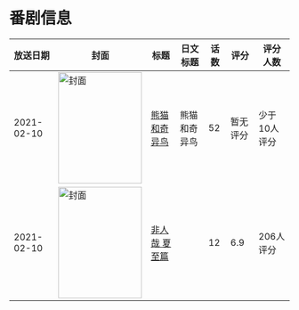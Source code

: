 # 番剧信息

|放送日期|封面|标题|日文标题|话数|评分|评分人数|
|---|---|---|---|---|---|---|
|2021-02-10|<img src="https://lain.bgm.tv/pic/cover/c/e4/3b/469991_ewZ5E.jpg" alt="封面" style="width:150px;height:200px;object-fit:cover;">|[熊猫和奇异鸟](https://bangumi.tv/subject/469991)|熊猫和奇异鸟|52|暂无评分|少于10人评分|
|2021-02-10|<img src="https://lain.bgm.tv/pic/cover/c/b0/bd/328512_C0BVj.jpg" alt="封面" style="width:150px;height:200px;object-fit:cover;">|[非人哉 夏至篇](https://bangumi.tv/subject/328512)||12|6.9|206人评分|
